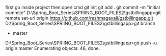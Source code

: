 first go inside  project then open cmd
git init
git add .
git commit -m "initial commite"
D:\Spring_Boot_Series\SPRIING_BOOT_FILES2\gstbillingapp>git remote set-url origin https://github.com/reshmagavali/gstbillingapp.git
D:\Spring_Boot_Series\SPRIING_BOOT_FILES2\gstbillingapp>git branch
* master

D:\Spring_Boot_Series\SPRIING_BOOT_FILES2\gstbillingapp>git push -u origin master
Enumerating objects: 46, done.
